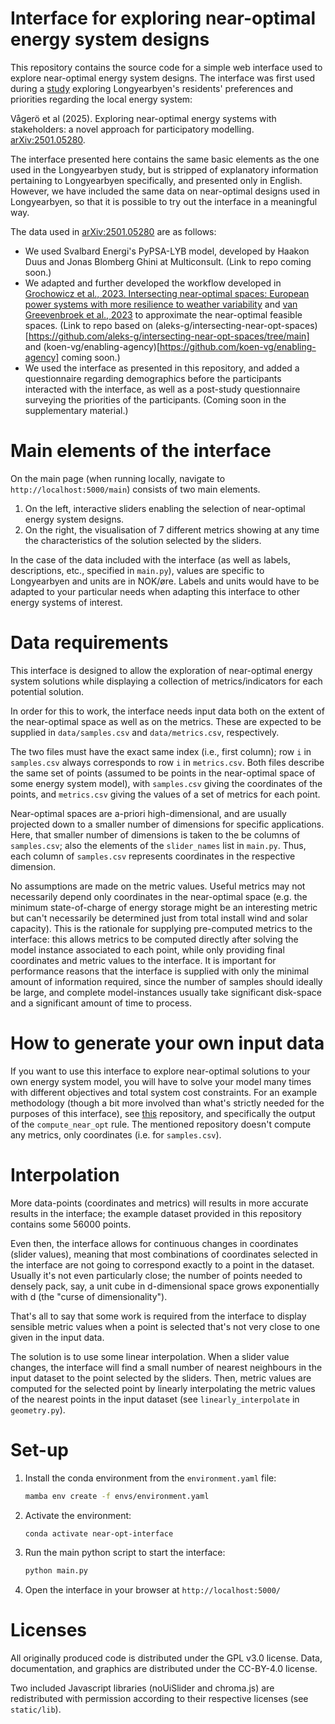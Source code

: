 <!--
SPDX-FileCopyrightText: 2024 Koen van Greevenbroek

SPDX-License-Identifier: CC-BY-4.0
-->

# Interface for exploring near-optimal energy system designs

This repository contains the source code for a simple web interface used to explore near-optimal energy system designs. The interface was first used during a [study](https://arxiv.org/abs/2501.05280) exploring Longyearbyen's residents' preferences and priorities regarding the local energy system:

Vågerö et al (2025). Exploring near-optimal energy systems with stakeholders: a novel approach for participatory modelling. [arXiv:2501.05280](https://arxiv.org/abs/2501.05280).

The interface presented here contains the same basic elements as the one used in the Longyearbyen study, but is stripped of explanatory information pertaining to Longyearbyen specifically, and presented only in English. However, we have included the same data on near-optimal designs used in Longyearbyen, so that it is possible to try out the interface in a meaningful way.

The data used in [arXiv:2501.05280](https://arxiv.org/abs/2501.05280) are as follows:
- We used Svalbard Energi's PyPSA-LYB model, developed by Haakon Duus and Jonas Blomberg Ghini at Multiconsult. (Link to repo coming soon.)
- We adapted and further developed the workflow developed in [Grochowicz et al., 2023. Intersecting near-optimal spaces: European power systems with more resilience to weather variability](https://doi.org/10.1016/j.eneco.2022.106496) and [van Greevenbroek et al., 2023](https://arxiv.org/abs/2312.11264) to approximate the near-optimal feasible spaces. (Link to repo based on (aleks-g/intersecting-near-opt-spaces)[https://github.com/aleks-g/intersecting-near-opt-spaces/tree/main] and (koen-vg/enabling-agency)[https://github.com/koen-vg/enabling-agency] coming soon.)
- We used the interface as presented in this repository, and added a questionnaire regarding demographics before the participants interacted with the interface, as well as a post-study questionnaire surveying the priorities of the participants. (Coming soon in the supplementary material.)


# Main elements of the interface

On the main page (when running locally, navigate to `http://localhost:5000/main`) consists of two main elements.
1. On the left, interactive sliders enabling the selection of near-optimal energy system designs.
2. On the right, the visualisation of 7 different metrics showing at any time the characteristics of the solution selected by the sliders.

In the case of the data included with the interface (as well as labels, descriptions, etc., specified in `main.py`), values are specific to Longyearbyen and units are in NOK/øre. Labels and units would have to be adapted to your particular needs when adapting this interface to other energy systems of interest.


# Data requirements

This interface is designed to allow the exploration of near-optimal energy system solutions while displaying a collection of metrics/indicators for each potential solution.

In order for this to work, the interface needs input data both on the extent of the near-optimal space as well as on the metrics. These are expected to be supplied in `data/samples.csv` and `data/metrics.csv`, respectively.

The two files must have the exact same index (i.e., first column); row `i` in `samples.csv` always corresponds to row `i` in `metrics.csv`. Both files describe the same set of points (assumed to be points in the near-optimal space of some energy system model), with `samples.csv` giving the coordinates of the points, and `metrics.csv` giving the values of a set of metrics for each point.

Near-optimal spaces are a-priori high-dimensional, and are usually projected down to a smaller number of dimensions for specific applications. Here, that smaller number of dimensions is taken to the be columns of `samples.csv`; also the elements of the `slider_names` list in `main.py`. Thus, each column of `samples.csv` represents coordinates in the respective dimension.

No assumptions are made on the metric values. Useful metrics may not necessarily depend only coordinates in the near-optimal space (e.g. the minimum state-of-charge of energy storage might be an interesting metric but can't necessarily be determined just from total install wind and solar capacity). This is the rationale for supplying pre-computed metrics to the interface: this allows metrics to be computed directly after solving the model instance associated to each point, while only providing final coordinates and metric values to the interface. It is important for performance reasons that the interface is supplied with only the minimal amount of information required, since the number of samples should ideally be large, and complete model-instances usually take significant disk-space and a significant amount of time to process.


# How to generate your own input data

If you want to use this interface to explore near-optimal solutions to your own energy system model, you will have to solve your model many times with different objectives and total system cost constraints. For an example methodology (though a bit more involved than what's strictly needed for the purposes of this interface), see [this](https://github.com/aleks-g/intersecting-near-opt-spaces) repository, and specifically the output of the `compute_near_opt` rule. The mentioned repository doesn't compute any metrics, only coordinates (i.e. for `samples.csv`).


# Interpolation

More data-points (coordinates and metrics) will results in more accurate results in the interface; the example dataset provided in this repository contains some 56000 points.

Even then, the interface allows for continuous changes in coordinates (slider values), meaning that most combinations of coordinates selected in the interface are not going to correspond exactly to a point in the dataset. Usually it's not even particularly close; the number of points needed to densely pack, say, a unit cube in d-dimensional space grows exponentially with d (the "curse of dimensionality").

That's all to say that some work is required from the interface to display sensible metric values when a point is selected that's not very close to one given in the input data.

The solution is to use some linear interpolation. When a slider value changes, the interface will find a small number of nearest neighbours in the input dataset to the point selected by the sliders. Then, metric values are computed for the selected point by linearly interpolating the metric values of the nearest points in the input dataset (see `linearly_interpolate` in `geometry.py`).


# Set-up

1. Install the conda environment from the `environment.yaml` file:

    ```bash
    mamba env create -f envs/environment.yaml
    ```
2. Activate the environment:

    ```bash
    conda activate near-opt-interface
    ```
3. Run the main python script to start the interface:

    ```bash
    python main.py
    ```
4. Open the interface in your browser at `http://localhost:5000/`


# Licenses

All originally produced code is distributed under the GPL v3.0 license. Data, documentation, and graphics are distributed under the CC-BY-4.0 license.

Two included Javascript libraries (noUiSlider and chroma.js) are redistributed with permission according to their respective licenses (see `static/lib`).
